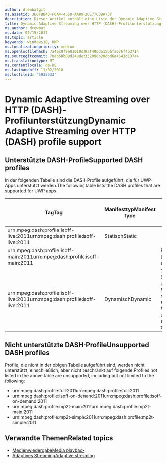 ```yaml
---
author: drewbatgit
ms.assetid: 3E0FBB43-F6A4-4558-AA89-20E7760BA73F
description: Dieser Artikel enthält eine Liste der Dynamic Adaptive Streaming over HTTP (DASH)-Profile, die für UWP-Apps unterstützt werden.
title: Dynamic Adaptive Streaming over HTTP (DASH)-Profilunterstützung
ms.author: drewbat
ms.date: 02/15/2017
ms.topic: article
keywords: windows10, UWP
ms.localizationpriority: medium
ms.openlocfilehash: 7a4ec9f9e81010d39af496da156afa676f4b3714
ms.sourcegitcommit: 70ab58b88d248de2332096b20dbd6a4643d137a4
ms.translationtype: MT
ms.contentlocale: de-DE
ms.lasthandoff: 11/02/2018
ms.locfileid: "5935333"
---
```

# <a name="dynamic-adaptive-streaming-over-http-dash-profile-support"></a><span data-ttu-id="4f6fb-104">Dynamic Adaptive Streaming over HTTP (DASH)-Profilunterstützung</span><span class="sxs-lookup"><span data-stu-id="4f6fb-104">Dynamic Adaptive Streaming over HTTP (DASH) profile support</span></span>


## <a name="supported-dash-profiles"></a><span data-ttu-id="4f6fb-105">Unterstützte DASH-Profile</span><span class="sxs-lookup"><span data-stu-id="4f6fb-105">Supported DASH profiles</span></span>
<span data-ttu-id="4f6fb-106">In der folgenden Tabelle sind die DASH-Profile aufgeführt, die für UWP-Apps unterstützt werden.</span><span class="sxs-lookup"><span data-stu-id="4f6fb-106">The following table lists the DASH profiles that are supported for UWP apps.</span></span>

|<span data-ttu-id="4f6fb-107">Tag</span><span class="sxs-lookup"><span data-stu-id="4f6fb-107">Tag</span></span> | <span data-ttu-id="4f6fb-108">Manifesttyp</span><span class="sxs-lookup"><span data-stu-id="4f6fb-108">Manifest type</span></span> | <span data-ttu-id="4f6fb-109">Hinweise</span><span class="sxs-lookup"><span data-stu-id="4f6fb-109">Notes</span></span>|<span data-ttu-id="4f6fb-110">Juliversion von Windows 10</span><span class="sxs-lookup"><span data-stu-id="4f6fb-110">July release of Windows 10</span></span>|<span data-ttu-id="4f6fb-111">Windows 10, Version 1511</span><span class="sxs-lookup"><span data-stu-id="4f6fb-111">Windows 10, Version 1511</span></span>|<span data-ttu-id="4f6fb-112">Windows 10, Version 1607</span><span class="sxs-lookup"><span data-stu-id="4f6fb-112">Windows 10, Version 1607</span></span> |<span data-ttu-id="4f6fb-113">Windows 10, Version 1607</span><span class="sxs-lookup"><span data-stu-id="4f6fb-113">Windows 10, Version 1607</span></span> |<span data-ttu-id="4f6fb-114">Windows 10, Version 1703</span><span class="sxs-lookup"><span data-stu-id="4f6fb-114">Windows 10, Version 1703</span></span>|
|----------------|------|-------|-----------|--------------|---------|-------|--------|
|<span data-ttu-id="4f6fb-115">urn:mpeg&#58;dash:profile:isoff-live:2011</span><span class="sxs-lookup"><span data-stu-id="4f6fb-115">urn:mpeg&#58;dash:profile:isoff-live:2011</span></span> | <span data-ttu-id="4f6fb-116">Statisch</span><span class="sxs-lookup"><span data-stu-id="4f6fb-116">Static</span></span> |     |<span data-ttu-id="4f6fb-117">Unterstützt</span><span class="sxs-lookup"><span data-stu-id="4f6fb-117">Supported</span></span>            |  <span data-ttu-id="4f6fb-118">Unterstützt</span><span class="sxs-lookup"><span data-stu-id="4f6fb-118">Supported</span></span>              | <span data-ttu-id="4f6fb-119">Unterstützt</span><span class="sxs-lookup"><span data-stu-id="4f6fb-119">Supported</span></span>        |<span data-ttu-id="4f6fb-120">Unterstützt</span><span class="sxs-lookup"><span data-stu-id="4f6fb-120">Supported</span></span>| <span data-ttu-id="4f6fb-121">Unterstützt</span><span class="sxs-lookup"><span data-stu-id="4f6fb-121">Supported</span></span>|
|<span data-ttu-id="4f6fb-122">urn:mpeg&#58;dash:profile:isoff-main:2011</span><span class="sxs-lookup"><span data-stu-id="4f6fb-122">urn:mpeg&#58;dash:profile:isoff-main:2011</span></span> |        | <span data-ttu-id="4f6fb-123">Beste Leistung</span><span class="sxs-lookup"><span data-stu-id="4f6fb-123">Best effort</span></span> | <span data-ttu-id="4f6fb-124">Unterstützt</span><span class="sxs-lookup"><span data-stu-id="4f6fb-124">Supported</span></span>            |  <span data-ttu-id="4f6fb-125">Unterstützt</span><span class="sxs-lookup"><span data-stu-id="4f6fb-125">Supported</span></span>              | <span data-ttu-id="4f6fb-126">Unterstützt</span><span class="sxs-lookup"><span data-stu-id="4f6fb-126">Supported</span></span>        |<span data-ttu-id="4f6fb-127">Unterstützt</span><span class="sxs-lookup"><span data-stu-id="4f6fb-127">Supported</span></span>| <span data-ttu-id="4f6fb-128">Unterstützt</span><span class="sxs-lookup"><span data-stu-id="4f6fb-128">Supported</span></span>|
|<span data-ttu-id="4f6fb-129">urn:mpeg&#58;dash:profile:isoff-live:2011</span><span class="sxs-lookup"><span data-stu-id="4f6fb-129">urn:mpeg&#58;dash:profile:isoff-live:2011</span></span> | <span data-ttu-id="4f6fb-130">Dynamisch</span><span class="sxs-lookup"><span data-stu-id="4f6fb-130">Dynamic</span></span> | <span data-ttu-id="4f6fb-131">$Time$ wird in Segmentvorlagen unterstützt, aber $Number$ nicht.</span><span class="sxs-lookup"><span data-stu-id="4f6fb-131">$Time$ is supported but $Number$ is unsupported in segment templates</span></span> | <span data-ttu-id="4f6fb-132">Nicht unterstützt</span><span class="sxs-lookup"><span data-stu-id="4f6fb-132">Not Supported</span></span>            | <span data-ttu-id="4f6fb-133">Nicht unterstützt</span><span class="sxs-lookup"><span data-stu-id="4f6fb-133">Not Supported</span></span>              | <span data-ttu-id="4f6fb-134">Nicht unterstützt</span><span class="sxs-lookup"><span data-stu-id="4f6fb-134">Not Supported</span></span>        |<span data-ttu-id="4f6fb-135">Nicht unterstützt</span><span class="sxs-lookup"><span data-stu-id="4f6fb-135">Not Supported</span></span>| <span data-ttu-id="4f6fb-136">Unterstützt</span><span class="sxs-lookup"><span data-stu-id="4f6fb-136">Supported</span></span>|


## <a name="unsupported-dash-profiles"></a><span data-ttu-id="4f6fb-137">Nicht unterstützte DASH-Profile</span><span class="sxs-lookup"><span data-stu-id="4f6fb-137">Unsupported DASH profiles</span></span>
<span data-ttu-id="4f6fb-138">Profile, die nicht in der obigen Tabelle aufgeführt sind, werden nicht unterstützt, einschließlich, aber nicht beschränkt auf folgende:</span><span class="sxs-lookup"><span data-stu-id="4f6fb-138">Profiles not listed in the above table are unsupported, including but not limited to the following:</span></span>

* <span data-ttu-id="4f6fb-139">urn:mpeg&#58;dash:profile:full:2011</span><span class="sxs-lookup"><span data-stu-id="4f6fb-139">urn:mpeg&#58;dash:profile:full:2011</span></span>
* <span data-ttu-id="4f6fb-140">urn:mpeg&#58;dash:profile:isoff-on-demand:2011</span><span class="sxs-lookup"><span data-stu-id="4f6fb-140">urn:mpeg&#58;dash:profile:isoff-on-demand:2011</span></span>
* <span data-ttu-id="4f6fb-141">urn:mpeg&#58;dash:profile:mp2t-main:2011</span><span class="sxs-lookup"><span data-stu-id="4f6fb-141">urn:mpeg&#58;dash:profile:mp2t-main:2011</span></span>
* <span data-ttu-id="4f6fb-142">urn:mpeg&#58;dash:profile:mp2t-simple:2011</span><span class="sxs-lookup"><span data-stu-id="4f6fb-142">urn:mpeg&#58;dash:profile:mp2t-simple:2011</span></span>


## <a name="related-topics"></a><span data-ttu-id="4f6fb-143">Verwandte Themen</span><span class="sxs-lookup"><span data-stu-id="4f6fb-143">Related topics</span></span>

* [<span data-ttu-id="4f6fb-144">Medienwiedergabe</span><span class="sxs-lookup"><span data-stu-id="4f6fb-144">Media playback</span></span>](media-playback.md)
* [<span data-ttu-id="4f6fb-145">Adaptives Streaming</span><span class="sxs-lookup"><span data-stu-id="4f6fb-145">Adaptive streaming</span></span>](adaptive-streaming.md)
 

 




